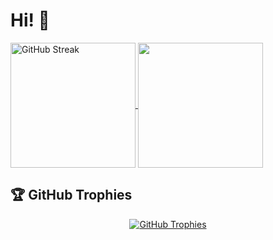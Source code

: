 # Hi! 👋

<p>
  <a href="https://git.io/streak-stats">
<!--     <img height=200 align="center" src="https://github-readme-stats.vercel.app/api?username=Kodotautas&theme=nord&hide_border=true" /> -->
    <img height=200 align="center" src="https://github-readme-streak-stats.herokuapp.com?user=Kodotautas&hide_border=true&theme=nord&hide_current_streak=true&hide_longest_streak=true" alt="GitHub Streak" />
    <img height=200 align="center"src ="https://github-readme-stats.vercel.app/api/top-langs/?username=Kodotautas&layout=compact&hide_border=true&theme=nord&bg_color=00000000&langs_count=6&hide=jupyter%20notebook,shell,tex,css,php">
  </a>
</p>

## 🏆 GitHub Trophies

<p align="center">
  <a href="https://github.com/ryo-ma/github-profile-trophy">
    <img src="https://github-profile-trophy.vercel.app/?username=Kodotautas&theme=nord&column=7" alt="GitHub Trophies" />
  </a>
</p>
